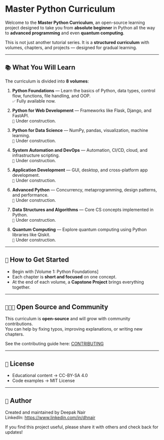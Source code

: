 # Master Python Curriculum

Welcome to the **Master Python Curriculum**, an open-source learning project designed to take you from **absolute beginner** in Python all the way to **advanced programming** and even **quantum computing**.

This is not just another tutorial series. It is a **structured curriculum** with volumes, chapters, and projects — designed for gradual learning.

-------------------------------------------------------------------

## `📚` What You Will Learn

The curriculum is divided into **8 volumes**:

1. **Python Foundations** — Learn the basics of Python, data types, control flow, functions, file handling, and OOP.  
   `✅` Fully available now.  

2. **Python for Web Development** — Frameworks like Flask, Django, and FastAPI.  
   `🚧` Under construction.  

3. **Python for Data Science** — NumPy, pandas, visualization, machine learning.  
   `🚧` Under construction.  

4. **System Automation and DevOps** — Automation, CI/CD, cloud, and infrastructure scripting.  
   `🚧` Under construction.  

5. **Application Development** — GUI, desktop, and cross-platform app development.  
   `🚧` Under construction.  

6. **Advanced Python** — Concurrency, metaprogramming, design patterns, and performance.  
   `🚧` Under construction.  

7. **Data Structures and Algorithms** — Core CS concepts implemented in Python.  
   `🚧` Under construction.  

8. **Quantum Computing** — Explore quantum computing using Python libraries like Qiskit.  
   `🚧` Under construction.  

-------------------------------------------------------------------

## `🚀` How to Get Started

- Begin with [Volume 1: Python Foundations]
- Each chapter is **short and focused** on one concept.  
- At the end of each volume, a **Capstone Project** brings everything together.  

-------------------------------------------------------------------

## `🧑‍🤝‍🧑` Open Source and Community

This curriculum is **open-source** and will grow with community contributions.  
You can help by fixing typos, improving explanations, or writing new chapters.

See the contributing guide here: [CONTRIBUTING](CONTRIBUTING.md)

-------------------------------------------------------------------

## `📖` License

- Educational content -> CC-BY-SA 4.0  
- Code examples -> MIT License  

-------------------------------------------------------------------

## `👤` Author

Created and maintained by Deepak Nair  
LinkedIn: https://www.linkedin.com/in/dhnair

If you find this project useful, please share it with others and check back for updates!
